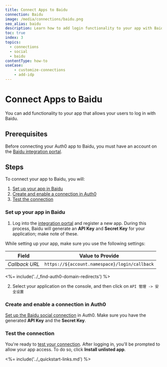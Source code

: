 ```yaml
---
title: Connect Apps to Baidu
connection: Baidu
image: /media/connections/baidu.png
seo_alias: baidu
description: Learn how to add login functionality to your app with Baidy. You will need to obtain a Client Id and Client Secret for Baidu.
toc: true
index: 3
topics:
  - connections
  - social
  - baidu
contentType: how-to
useCase:
    - customize-connections
    - add-idp
---
```


# Connect Apps to Baidu

You can add functionality to your app that allows your users to log in with Baidu.

## Prerequisites

Before connecting your Auth0 app to Baidu, you must have an account on the [Baidu integration portal](https://developer.baidu.com/dev).

## Steps

To connect your app to Baidu, you will:

1. [Set up your app in Baidu](#set-up-your-app-in-baidu)
2. [Create and enable a connection in Auth0](#create-and-enable-a-connection-in-auth0)
3. [Test the connection](#test-the-connection)

### Set up your app in Baidu

1. Log into the [integration portal](https://developer.baidu.com/dev) and register a new app. During this process, Baidu will generate an **API Key** and **Secret Key** for your application; make note of these.

While setting up your app, make sure you use the following settings:

| Field | Value to Provide |
| ----- | ---------------- |
| <dfn data-key="callback">Callback URL</dfn> | `https://${account.namespace}/login/callback` |

<%= include('../_find-auth0-domain-redirects') %>

2. Select your application on the console, and then click on `API 管理 -> 安全设置`

### Create and enable a connection in Auth0

[Set up the Baidu social connection](/dashboard/guides/connections/set-up-connections-social) in Auth0. Make sure you have the generated **API Key** and the **Secret Key**.

### Test the connection

You're ready to [test your connection](/dashboard/guides/connections/test-connections-social). After logging in, you'll be prompted to allow your app access. To do so, click **Install unlisted app**.


<%= include('../_quickstart-links.md') %>
